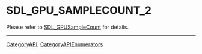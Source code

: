 # SDL_GPU_SAMPLECOUNT_2

Please refer to [SDL_GPUSampleCount](SDL_GPUSampleCount) for details.

----
[CategoryAPI](CategoryAPI), [CategoryAPIEnumerators](CategoryAPIEnumerators)

